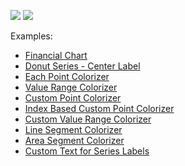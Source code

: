 <!-- default badges list -->
![](https://img.shields.io/endpoint?url=https://codecentral.devexpress.com/api/v1/VersionRange/312523335/20.2.1%2B)
[![](https://img.shields.io/badge/📖_How_to_use_DevExpress_Examples-e9f6fc?style=flat-square)](https://docs.devexpress.com/GeneralInformation/403183)
<!-- default badges end -->
Examples:

- [Financial Chart](./CS/FinancialChart)  
- [Donut Series - Center Label](./CS/DonutSeries-CenterLabel)  
- [Each Point Colorizer](./CS/ColorEachPointColorizer)  
- [Value Range Colorizer](./CS/ValueRangeColorizer) 
- [Custom Point Colorizer](./CS/CustomPointColorizer) 
- [Index Based Custom Point Colorizer](./CS/IndexBasedCustomPointColorizer) 
- [Custom Value Range Colorizer](./CS/CustomValueRangeColorizer) 
- [Line Segment Colorizer](./CS/LineSegmentColorizer)  
- [Area Segment Colorizer](./CS/AreaSegmentColorizer)
- [Custom Text for Series Labels](./CS/PieSeries-CustomLabels)
